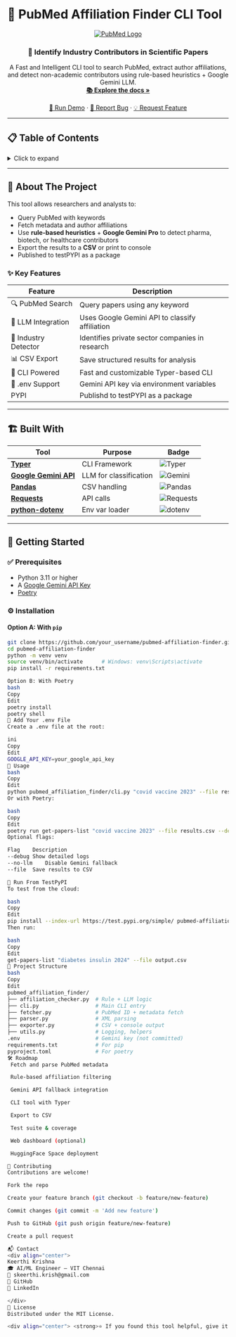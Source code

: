 # 🧠 PubMed Affiliation Finder CLI Tool

<div align="center">
  <a href="https://github.com/your_username/pubmed-affiliation-finder">
    <img src="https://img.shields.io/badge/PubMed-Parser-blue?style=for-the-badge&logo=pubmed" alt="PubMed Logo">
  </a>

  <h3 align="center">🔬 Identify Industry Contributors in Scientific Papers</h3>

  <p align="center">
    A Fast and Intelligent CLI tool to search PubMed, extract author affiliations, and detect non-academic contributors using rule-based heuristics + Google Gemini LLM.
    <br />
    <a href="https://github.com/your_username/pubmed-affiliation-finder"><strong>📚 Explore the docs »</strong></a>
    <br />
    <br />
    <a href="https://github.com/your_username/pubmed-affiliation-finder">🚀 Run Demo</a>
    ·
    <a href="https://github.com/your_username/pubmed-affiliation-finder/issues">🐛 Report Bug</a>
    ·
    <a href="https://github.com/your_username/pubmed-affiliation-finder/issues">💡 Request Feature</a>
  </p>
</div>

---

## 📋 Table of Contents

<details>
<summary>Click to expand</summary>

- [🎯 About The Project](#-about-the-project)
  - [✨ Key Features](#-key-features)
  - [🏗️ Built With](#-built-with)
- [🚀 Getting Started](#-getting-started)
  - [✅ Prerequisites](#-prerequisites)
  - [⚙️ Installation](#️-installation)
- [🧠 Usage](#-usage)
- [🧪 Run From TestPyPI](#run-from-testpypi)
- [📄 Project Structure](#-project-structure)
- [🛠️ Roadmap](#-roadmap)
- [🤝 Contributing](#-contributing)
- [📬 Contact](#-contact)
- [📄 License](#-license)

</details>

---

## 🎯 About The Project

This tool allows researchers and analysts to:

- Query PubMed with keywords  
- Fetch metadata and author affiliations  
- Use **rule-based heuristics** + **Google Gemini Pro** to detect pharma, biotech, or healthcare contributors  
- Export the results to a **CSV** or print to console
- Published to testPYPI as a package

### ✨ Key Features

| Feature | Description |
|--------|-------------|
| 🔍 PubMed Search | Query papers using any keyword |
| 🧠 LLM Integration | Uses Google Gemini API to classify affiliation |
| 🏥 Industry Detector | Identifies private sector companies in research |
| 📊 CSV Export | Save structured results for analysis |
| 🐍 CLI Powered | Fast and customizable Typer-based CLI |
| 📄 .env Support | Gemini API key via environment variables |
| PYPI | Publishd to testPYPI as a package|
---

## 🏗️ Built With

<div align="center">

| Tool | Purpose | Badge |
|------|---------|-------|
| [**Typer**](https://typer.tiangolo.com/) | CLI Framework | ![Typer](https://img.shields.io/badge/Typer-FastAPI%20CLI-teal?logo=fastapi&logoColor=white) |
| [**Google Gemini API**](https://ai.google.dev/gemini-api/docs) | LLM for classification | ![Gemini](https://img.shields.io/badge/Gemini-LLM-yellow?logo=google) |
| [**Pandas**](https://pandas.pydata.org/) | CSV handling | ![Pandas](https://img.shields.io/badge/Pandas-Data%20Analysis-blue) |
| [**Requests**](https://requests.readthedocs.io/) | API calls | ![Requests](https://img.shields.io/badge/HTTP-requests-green) |
| [**python-dotenv**](https://pypi.org/project/python-dotenv/) | Env var loader | ![dotenv](https://img.shields.io/badge/Env-python--dotenv-lightgrey) |

</div>

---

## 🚀 Getting Started

### ✅ Prerequisites

- Python 3.11 or higher
- A [Google Gemini API Key](https://ai.google.dev/gemini-api/docs)
-  [Poetry](https://python-poetry.org/)

### ⚙️ Installation

#### Option A: With `pip`

```bash
git clone https://github.com/your_username/pubmed-affiliation-finder.git
cd pubmed-affiliation-finder
python -m venv venv
source venv/bin/activate      # Windows: venv\Scripts\activate
pip install -r requirements.txt

Option B: With Poetry
bash
Copy
Edit
poetry install
poetry shell
🔑 Add Your .env File
Create a .env file at the root:

ini
Copy
Edit
GOOGLE_API_KEY=your_google_api_key
🧠 Usage
bash
Copy
Edit
python pubmed_affiliation_finder/cli.py "covid vaccine 2023" --file results.csv --debug
Or with Poetry:

bash
Copy
Edit
poetry run get-papers-list "covid vaccine 2023" --file results.csv --debug
Optional flags:

Flag	Description
--debug	Show detailed logs
--no-llm	Disable Gemini fallback
--file	Save results to CSV

🧪 Run From TestPyPI
To test from the cloud:

bash
Copy
Edit
pip install --index-url https://test.pypi.org/simple/ pubmed-affiliation-finder
Then run:

bash
Copy
Edit
get-papers-list "diabetes insulin 2024" --file output.csv
📄 Project Structure
bash
Copy
Edit
pubmed_affiliation_finder/
├── affiliation_checker.py  # Rule + LLM logic
├── cli.py                  # Main CLI entry
├── fetcher.py              # PubMed ID + metadata fetch
├── parser.py               # XML parsing
├── exporter.py             # CSV + console output
├── utils.py                # Logging, helpers
.env                        # Gemini key (not committed)
requirements.txt            # For pip
pyproject.toml              # For poetry
🛠️ Roadmap
 Fetch and parse PubMed metadata

 Rule-based affiliation filtering

 Gemini API fallback integration

 CLI tool with Typer

 Export to CSV

 Test suite & coverage

 Web dashboard (optional)

 HuggingFace Space deployment

🤝 Contributing
Contributions are welcome!

Fork the repo

Create your feature branch (git checkout -b feature/new-feature)

Commit changes (git commit -m 'Add new feature')

Push to GitHub (git push origin feature/new-feature)

Create a pull request

📬 Contact
<div align="center">
Keerthi Krishna
🎓 AI/ML Engineer — VIT Chennai
📧 skeerthi.krish@gmail.com
🔗 GitHub
🔗 LinkedIn

</div>
📄 License
Distributed under the MIT License.

<div align="center"> <strong>⭐ If you found this tool helpful, give it a star on GitHub!</strong><br/> <img src="https://api.star-history.com/svg?repos=your_username/pubmed-affiliation-finder&type=Date" width="600"/> </div> ```
